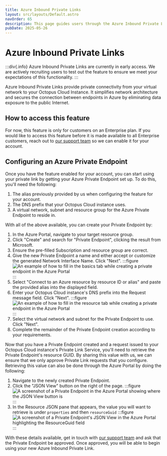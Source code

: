 ```yaml
---
title: Azure Inbound Private Links
layout: src/layouts/Default.astro
navOrder: 65
description: This page guides users through the Azure Inbound Private Links feature, including how to access and configure it
pubDate: 2025-05-26
---
```



# Azure Inbound Private Links
:::div{.info}
Azure Inbound Private Links are currently in early access.
We are actively recruiting users to test out the feature to ensure we meet your expectations of this functionality.
:::

Azure Inbound Private Links provide private connectivity from your virtual network to your Octopus Cloud Instance.
It simplifies network architecture and secures the connection between endpoints in Azure by eliminating data exposure to the public Internet.


## How to access this feature

For now, this feature is only for customers on an Enterprise plan.
If you would like to access this feature before it is made available to all Enterprise customers, reach out to [our support team](mailto:support@octopus.com) so we can enable it for your account.


## Configuring an Azure Private Endpoint

Once you have the feature enabled for your account, you can start using your private link by getting your Azure Private Endpoint set up.
To do this, you'll need the following:
1. The alias previously provided by us when configuring the feature for your account.
2. The DNS prefix that your Octopus Cloud instance uses.
3. A virtual network, subnet and resource group for the Azure Private Endpoint to reside in.

With all of the above available, you can create your Private Endpoint by:
1. In the Azure Portal, navigate to your target resource group.
2. Click "Create" and search for "Private Endpoint", clicking the result from Microsoft.
3. Ensure the pre-filled Subscription and resource group are correct.
4. Give the new Private Endpoint a name and either accept or customize the generated Network Interface Name. Click "Next".
:::figure
![An example of how to fill in the basics tab while creating a private endpoint in the Azure Portal](/docs/octopus-cloud/images/create-private-endpoint-basics.png)
:::
5. Select "Connect to an Azure resource by resource ID or alias" and paste the provided alias into the displayed field.
6. Enter your Octopus Cloud instance's DNS prefix into the Request message field. Click "Next".
:::figure
![An example of how to fill in the resource tab while creating a private endpoint in the Azure Portal](/docs/octopus-cloud/images/create-private-endpoint-resource.png)
:::
7. Select the virtual network and subnet for the Private Endpoint to use. Click "Next".
8. Complete the remainder of the Private Endpoint creation according to your requirements.

Now that you have a Private Endpoint created and a request issued to your Octopus Cloud instance's Private Link Service, you'll need to retrieve the Private Endpoint's resource GUID.
By sharing this value with us, we can ensure that we only approve Private Link requests that you configure.
Retrieving this value can also be done through the Azure Portal by doing the following:
1. Navigate to the newly created Private Endpoint.
2. Click the "JSON View" button on the right of the page.
:::figure
![A screenshot of a Private Endpoint in the Azure Portal showing where the JSON View button is](/docs/octopus-cloud/images/private-endpoint-json-view-button.png)
:::
3. In the Resource JSON pane that appears, the value you will want to retrieve is under `properties` and then `resourceGuid`
:::figure
![A screenshot of a Private Endpoint's JSON View in the Azure Portal highlighting the ResourceGuid field](/docs/octopus-cloud/images/private-endpoint-json-resource-guid.png)
:::

With these details available, get in touch with [our support team](mailto:support@octopus.com) and ask that the Private Endpoint be approved.
Once approved, you will be able to begin using your new Azure Inbound Private Link.